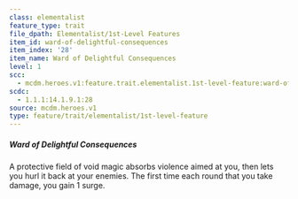 ```yaml
---
class: elementalist
feature_type: trait
file_dpath: Elementalist/1st-Level Features
item_id: ward-of-delightful-consequences
item_index: '28'
item_name: Ward of Delightful Consequences
level: 1
scc:
  - mcdm.heroes.v1:feature.trait.elementalist.1st-level-feature:ward-of-delightful-consequences
scdc:
  - 1.1.1:14.1.9.1:28
source: mcdm.heroes.v1
type: feature/trait/elementalist/1st-level-feature
---
```


##### Ward of Delightful Consequences

A protective field of void magic absorbs violence aimed at you, then lets you hurl it back at your enemies. The first time each round that you take damage, you gain 1 surge.
